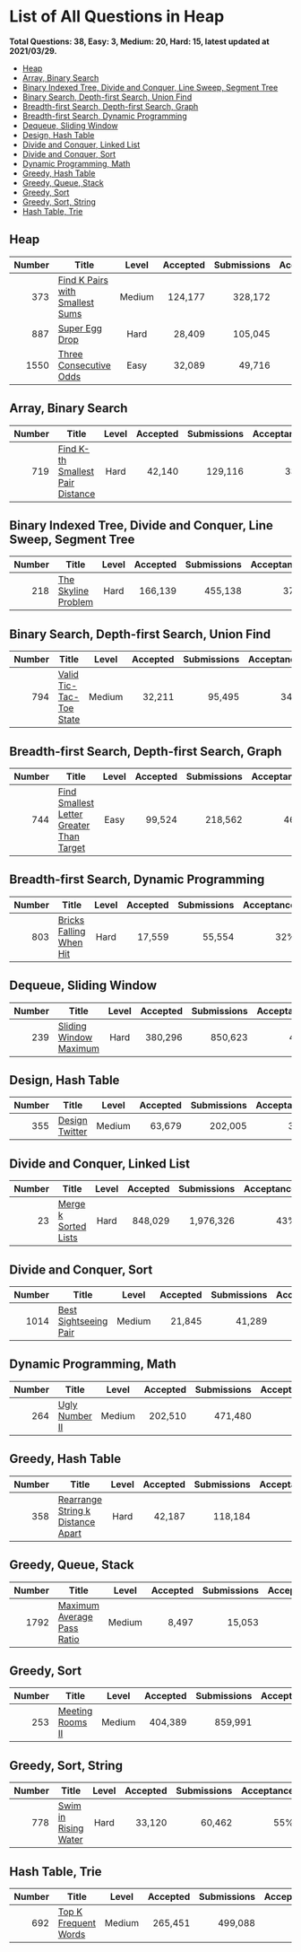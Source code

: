 # List of All Questions in Heap

**Total Questions: 38, Easy: 3, Medium: 20, Hard: 15, latest updated at 2021/03/29.**

- [Heap](#Heap)
- [Array, Binary Search](#Array-Binary-Search)
- [Binary Indexed Tree, Divide and Conquer, Line Sweep, Segment Tree](#Binary-Indexed-Tree-Divide-and-Conquer-Line-Sweep-Segment-Tree)
- [Binary Search, Depth-first Search, Union Find](#Binary-Search-Depth-first-Search-Union-Find)
- [Breadth-first Search, Depth-first Search, Graph](#Breadth-first-Search-Depth-first-Search-Graph)
- [Breadth-first Search, Dynamic Programming](#Breadth-first-Search-Dynamic-Programming)
- [Dequeue, Sliding Window](#Dequeue-Sliding-Window)
- [Design, Hash Table](#Design-Hash-Table)
- [Divide and Conquer, Linked List](#Divide-and-Conquer-Linked-List)
- [Divide and Conquer, Sort](#Divide-and-Conquer-Sort)
- [Dynamic Programming, Math](#Dynamic-Programming-Math)
- [Greedy, Hash Table](#Greedy-Hash-Table)
- [Greedy, Queue, Stack](#Greedy-Queue-Stack)
- [Greedy, Sort](#Greedy-Sort)
- [Greedy, Sort, String](#Greedy-Sort-String)
- [Hash Table, Trie](#Hash-Table-Trie)

## Heap

|Number|                                             Title                                              |Level |Accepted|Submissions|Acceptance|
|-----:|------------------------------------------------------------------------------------------------|:----:|-------:|----------:|---------:|
|   373|[Find K Pairs with Smallest Sums](https://leetcode.com/problems/find-k-pairs-with-smallest-sums)|Medium| 124,177|    328,172|       38%|
|   887|[Super Egg Drop](https://leetcode.com/problems/super-egg-drop)                                  | Hard |  28,409|    105,045|       27%|
|  1550|[Three Consecutive Odds](https://leetcode.com/problems/three-consecutive-odds)                  | Easy |  32,089|     49,716|       65%|


## Array, Binary Search

|Number|                                              Title                                               |Level|Accepted|Submissions|Acceptance|
|-----:|--------------------------------------------------------------------------------------------------|:---:|-------:|----------:|---------:|
|   719|[Find K-th Smallest Pair Distance](https://leetcode.com/problems/find-k-th-smallest-pair-distance)|Hard |  42,140|    129,116|       33%|


## Binary Indexed Tree, Divide and Conquer, Line Sweep, Segment Tree

|Number|                                 Title                                  |Level|Accepted|Submissions|Acceptance|
|-----:|------------------------------------------------------------------------|:---:|-------:|----------:|---------:|
|   218|[The Skyline Problem](https://leetcode.com/problems/the-skyline-problem)|Hard | 166,139|    455,138|       37%|


## Binary Search, Depth-first Search, Union Find

|Number|                                     Title                                      |Level |Accepted|Submissions|Acceptance|
|-----:|--------------------------------------------------------------------------------|:----:|-------:|----------:|---------:|
|   794|[Valid Tic-Tac-Toe State](https://leetcode.com/problems/valid-tic-tac-toe-state)|Medium|  32,211|     95,495|       34%|


## Breadth-first Search, Depth-first Search, Graph

|Number|                                                      Title                                                       |Level|Accepted|Submissions|Acceptance|
|-----:|------------------------------------------------------------------------------------------------------------------|:---:|-------:|----------:|---------:|
|   744|[Find Smallest Letter Greater Than Target](https://leetcode.com/problems/find-smallest-letter-greater-than-target)|Easy |  99,524|    218,562|       46%|


## Breadth-first Search, Dynamic Programming

|Number|                                     Title                                      |Level|Accepted|Submissions|Acceptance|
|-----:|--------------------------------------------------------------------------------|:---:|-------:|----------:|---------:|
|   803|[Bricks Falling When Hit](https://leetcode.com/problems/bricks-falling-when-hit)|Hard |  17,559|     55,554|       32%|


## Dequeue, Sliding Window

|Number|                                    Title                                     |Level|Accepted|Submissions|Acceptance|
|-----:|------------------------------------------------------------------------------|:---:|-------:|----------:|---------:|
|   239|[Sliding Window Maximum](https://leetcode.com/problems/sliding-window-maximum)|Hard | 380,296|    850,623|       45%|


## Design, Hash Table

|Number|                            Title                             |Level |Accepted|Submissions|Acceptance|
|-----:|--------------------------------------------------------------|:----:|-------:|----------:|---------:|
|   355|[Design Twitter](https://leetcode.com/problems/design-twitter)|Medium|  63,679|    202,005|       32%|


## Divide and Conquer, Linked List

|Number|                                  Title                                   |Level|Accepted|Submissions|Acceptance|
|-----:|--------------------------------------------------------------------------|:---:|-------:|----------:|---------:|
|    23|[Merge k Sorted Lists](https://leetcode.com/problems/merge-k-sorted-lists)|Hard | 848,029|  1,976,326|       43%|


## Divide and Conquer, Sort

|Number|                                   Title                                    |Level |Accepted|Submissions|Acceptance|
|-----:|----------------------------------------------------------------------------|:----:|-------:|----------:|---------:|
|  1014|[Best Sightseeing Pair](https://leetcode.com/problems/best-sightseeing-pair)|Medium|  21,845|     41,289|       53%|


## Dynamic Programming, Math

|Number|                            Title                             |Level |Accepted|Submissions|Acceptance|
|-----:|--------------------------------------------------------------|:----:|-------:|----------:|---------:|
|   264|[Ugly Number II](https://leetcode.com/problems/ugly-number-ii)|Medium| 202,510|    471,480|       43%|


## Greedy, Hash Table

|Number|                                               Title                                                |Level|Accepted|Submissions|Acceptance|
|-----:|----------------------------------------------------------------------------------------------------|:---:|-------:|----------:|---------:|
|   358|[Rearrange String k Distance Apart](https://leetcode.com/problems/rearrange-string-k-distance-apart)|Hard |  42,187|    118,184|       36%|


## Greedy, Queue, Stack

|Number|                                        Title                                         |Level |Accepted|Submissions|Acceptance|
|-----:|--------------------------------------------------------------------------------------|:----:|-------:|----------:|---------:|
|  1792|[Maximum Average Pass Ratio](https://leetcode.com/problems/maximum-average-pass-ratio)|Medium|   8,497|     15,053|       56%|


## Greedy, Sort

|Number|                              Title                               |Level |Accepted|Submissions|Acceptance|
|-----:|------------------------------------------------------------------|:----:|-------:|----------:|---------:|
|   253|[Meeting Rooms II](https://leetcode.com/problems/meeting-rooms-ii)|Medium| 404,389|    859,991|       47%|


## Greedy, Sort, String

|Number|                                  Title                                   |Level|Accepted|Submissions|Acceptance|
|-----:|--------------------------------------------------------------------------|:---:|-------:|----------:|---------:|
|   778|[Swim in Rising Water](https://leetcode.com/problems/swim-in-rising-water)|Hard |  33,120|     60,462|       55%|


## Hash Table, Trie

|Number|                                  Title                                   |Level |Accepted|Submissions|Acceptance|
|-----:|--------------------------------------------------------------------------|:----:|-------:|----------:|---------:|
|   692|[Top K Frequent Words](https://leetcode.com/problems/top-k-frequent-words)|Medium| 265,451|    499,088|       53%|


